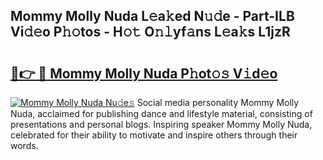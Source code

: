 ## Mommy Molly Nuda L𝚎a𝚔ed N𝚞𝚍e - Part-ILB Vi𝚍𝚎o P𝚑𝚘tos - H𝚘𝚝 O𝚗𝚕yf𝚊ns L𝚎a𝚔s L1jzR

# <h2><a href="http://kf351a.oniu.top/?m=Mommy+Molly+Nuda">🔗👉 🔴 Mommy Molly Nuda P𝚑ot𝚘𝚜 V𝚒d𝚎o</a></h2>

[![Mommy Molly Nuda Nu𝚍e𝚜](https://i.imgur.com/0qMVB7G.gif)](http://kf351a.oniu.top/?m=Mommy+Molly+Nuda)
Social media personality Mommy Molly Nuda, acclaimed for publishing dance and lifestyle material, consisting of presentations and personal blogs. Inspiring speaker Mommy Molly Nuda, celebrated for their ability to motivate and inspire others through their words.  
